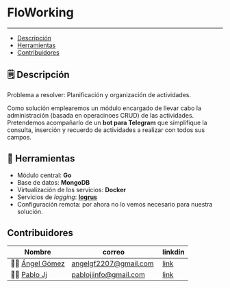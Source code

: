 # FloWorking
------------------------------------
- [Descripción](#Descripción)
- [Herramientas](#Herramientas)
- [Contribuidores](#Contribuidores)


## 🗒 Descripción
Problema a resolver: Planificación y organización de actividades.

Como solución emplearemos un módulo encargado de llevar cabo la administración (basada en operacinoes CRUD) de las actividades. Pretendemos acompañarlo de un **bot para Telegram** que simplifique la consulta, inserción y recuerdo de actividades a realizar con todos sus campos.

## 🔧 Herramientas
- Módulo central: **Go**
- Base de datos: **MongoDB**
- Virtualización de los servicios: **Docker**
- Servicios de _logging_: [**logrus**](https://github.com/sirupsen/logrus)
- Configuración remota: por ahora no lo vemos necesario para nuestra solución.


## Contribuidores
| Nombre | correo | linkdin |
|--------|--------|---------|
|👨‍💻 [Ángel Gómez](https://github.com/Angelgf22)| angelgf2207@gmail.com | [link](https://www.linkedin.com/in/%C3%A1ngel-g%C3%B3mez-ferrer-737761207/)|
|👨‍💻 [Pablo Jj](https://github.com/pablojj1808) | pablojjinfo@gmail.com |[link](https://www.linkedin.com/in/pablo-jj-60b262132/)|
